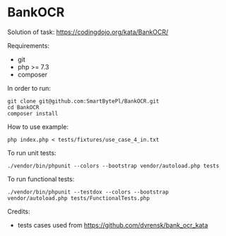 # BankOCR

Solution of task:
https://codingdojo.org/kata/BankOCR/

Requirements:
- git
- php >= 7.3
- composer

In order to run:
```
git clone git@github.com:SmartBytePl/BankOCR.git
cd BankOCR
composer install
```

How to use example:
```
php index.php < tests/fixtures/use_case_4_in.txt
```

To run unit tests:
```
./vendor/bin/phpunit --colors --bootstrap vendor/autoload.php tests
```
To run functional tests:
```
./vendor/bin/phpunit --testdox --colors --bootstrap vendor/autoload.php tests/FunctionalTests.php
```

Credits:
- tests cases used from https://github.com/dvrensk/bank_ocr_kata
